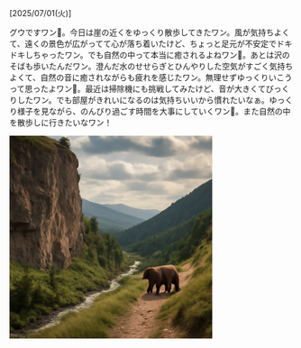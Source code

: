 [2025/07/01(火)]

グウですワン🐻。今日は崖の近くをゆっくり散歩してきたワン。風が気持ちよくて、遠くの景色が広がってて心が落ち着いたけど、ちょっと足元が不安定でドキドキしちゃったワン。でも自然の中って本当に癒されるよねワン🍯。あとは沢のそばも歩いたんだワン。澄んだ水のせせらぎとひんやりした空気がすごく気持ちよくて、自然の音に癒されながらも疲れを感じたワン。無理せずゆっくりいこうって思ったよワン🐾。最近は掃除機にも挑戦してみたけど、音が大きくてびっくりしたワン。でも部屋がきれいになるのは気持ちいいから慣れたいなぁ。ゆっくり様子を見ながら、のんびり過ごす時間を大事にしていくワン🍯。また自然の中を散歩しに行きたいなワン！

<img width="360px" src="image.png">